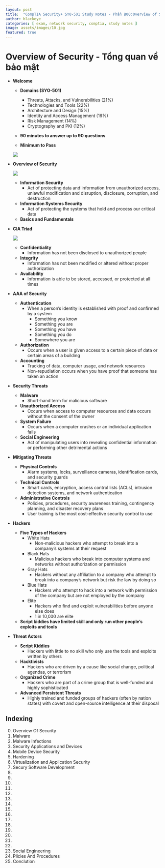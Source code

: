 ```yaml
---
layout: post
title:  "CompTIA Security+ SY0-501 Study Notes - Phần B00:Overview of Security"
author: blackeye
categories: [ exam, network security, comptia, study notes ]
image: assets/images/10.jpg
featured: true
---
```


# Overview of Security - Tổng quan về bảo mật
* **Welcome**
    * **Domains (SYO-501)**
    
        * Threats, Attacks, and Vulnerabilities (21%)
        * Technologies and Tools (22%)
        * Architecture and Design (15%)
        * Identity and Access Management (16%)
        * Risk Management (14%)
        * Cryptography and PKI (12%)
    * **90 minutes to answer up to 90 questions**
    * **Minimum to Pass**

    ![]({{site.baseurl}}/assets/images/os01.png)

* **Overview of Security**

    ![]({{site.baseurl}}/assets/images/os02.png)

    * **Information Security**
        * Act of protecting data and information from unauthorized access, unlawful modification and disruption, disclosure, corruption, and destruction
    * **Information Systems Security**
        * Act of protecting the systems that hold and process our critical data
    * **Basics and Fundamentals**
* **CIA Triad**

    ![]({{site.baseurl}}/assets/images/os03.png)

    * **Confidentiality**
        * Information has not been disclosed to unauthorized people
    * **Integrity**
        * Information has not been modified or altered without proper authorization
    * **Availability**
        * Information is able to be stored, accessed, or protected at all times
* **AAA of Security**
    * **Authentication**
        * When a person’s identity is established with proof and confirmed by a system
            * Something you know
            * Something you are
            * Something you have
            * Something you do
            * Somewhere you are
    * **Authorization**
        * Occurs when a user is given access to a certain piece of data or certain areas of a building
    * **Accounting**
        * Tracking of data, computer usage, and network resources
        * Non-repudiation occurs when you have proof that someone has taken an action
* **Security Threats**
    * **Malware**
        * Short-hand term for malicious software
    * **Unauthorized Access**
        * Occurs when access to computer resources and data occurs without the consent of the owner
    * **System Failure**
        * Occurs when a computer crashes or an individual application fails
    * **Social Engineering**
        * Act of manipulating users into revealing confidential information or performing other detrimental actions
* **Mitigating Threats**
    * **Physical Controls**
        * Alarm systems, locks, surveillance cameras, identification cards, and security guards
    * **Technical Controls**
        * Smart cards, encryption, access control lists (ACLs), intrusion detection systems, and network authentication
    * **Administrative Controls**
        * Policies, procedures, security awareness training, contingency planning, and disaster recovery plans
        * User training is the most cost-effective security control to use
* **Hackers**
    * **Five Types of Hackers**
        * White Hats
            * Non-malicious hackers who attempt to break into a company’s systems at their request
        * Black Hats
            * Malicious hackers who break into computer systems and networks without authorization or permission
        * Gray Hats
            * Hackers without any affiliation to a company who attempt to break into a company’s network but risk the law by doing so
        * Blue Hats
            * Hackers who attempt to hack into a network with permission of the company but are not employed by the company
        * Elite
            * Hackers who find and exploit vulnerabilities before anyone else does
            * 1 in 10,000 are elite
    * **Script kiddies have limited skill and only run other people’s exploits and tools**
* **Threat Actors**
    * **Script Kiddies**
        * Hackers with little to no skill who only use the tools and exploits written by others
    * **Hacktivists**
        * Hackers who are driven by a cause like social change, political agendas, or terrorism
    * **Organized Crime**
        * Hackers who are part of a crime group that is well-funded and highly sophisticated
    * **Advanced Persistent Threats**
        * Highly trained and funded groups of hackers (often by nation states) with covert and open-source intelligence at their disposal

## Indexing

0. Overview Of Security
1. Malware
2. Malware Infections
3. Security Applications and Devices
4. Mobile Device Security
5. Hardening
6. Virtualization and Application Security
7. Secury Software Development
8. 
9. 
10. 
11. 
12. 
13. 
14. 
15. 
16. 
17. 
18. 
19. 
20. 
21. 
22. 
23. Social Engineering
24. Plicies And Procedures
25. Conclution
